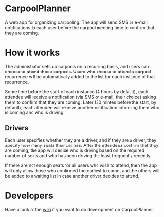 CarpoolPlanner
==============

A web app for organizing carpooling. The app will send SMS or e-mail
notifications to each user before the carpool meeting time to confirm that
they are coming.

# How it works

The administrator sets up carpools on a recurring basis, and users can choose
to attend those carpools. Users who choose to attend a carpool recurrence will
be automatically added to the list for each instance of that recurrence.

Some time before the start of each instance (4 hours by default), each
attendee will receive a notification (via SMS or e-mail, their choice) asking
them to confirm that they are coming. Later (30 mintes before the start, by
default), each attendee will receive another notification informing them who
is coming and who is driving.

## Drivers

Each user specifies whether they are a driver, and if they are a driver, they
specify how many seats their car has. After the attendees confirm that they
are coming, the app will decide who is driving based on the required number of
seats and who has been driving the least frequently recently.

If there are not enough seats for all users who wish to attend, then the app
will only allow those who confirmed the earliest to come, and the others will
be added to a waiting list in case another driver decides to attend.

# Developers

Have a look at the [wiki](https://github.com/aj-r/CarpoolPlanner/wiki) if you want
to do development on CarpoolPlanner.
